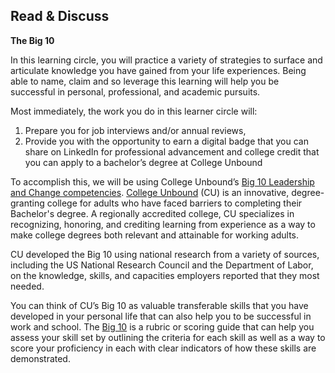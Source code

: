## Read & Discuss

**The Big 10**

In this learning circle, you will practice a variety of strategies to surface and articulate knowledge you have gained from your life experiences. Being able to name, claim and so leverage this learning will help you be successful in personal, professional, and academic pursuits. 

Most immediately, the work you do in this learner circle will:
1. Prepare you for job interviews and/or annual reviews, 
1. Provide you with the opportunity to earn a digital badge that you can share on LinkedIn for professional advancement and college credit that you can apply to a bachelor’s degree at College Unbound

To accomplish this, we will be using College Unbound’s [Big 10 Leadership and Change competencies](https://www.collegeunbound.org/apps/pages/index.jsp?uREC_ID=308712&type=d&pREC_ID=2165597). [College Unbound](https://www.collegeunbound.org) (CU) is an innovative, degree-granting college for adults who have faced barriers to completing their Bachelor's degree. A regionally accredited college, CU specializes in recognizing, honoring, and crediting learning from experience as a way to make college degrees both relevant and attainable for working adults. 

CU developed the Big 10 using national research from a variety of sources, including  the US National Research Council and the Department of Labor, on the knowledge, skills, and capacities employers reported that they most needed. 

You can think of CU’s Big 10 as valuable transferable skills that you have developed in your personal life that can also help you to be successful in work and school.  The [Big 10](https://collegeunbound.digication.com/Big10resources/my-co-curriculars) is a rubric or scoring guide that can help you assess your skill set by outlining the criteria for each skill as well as a way to score your proficiency in each with clear indicators of how these skills are demonstrated.
